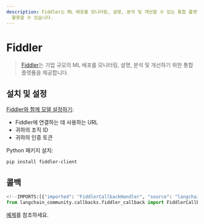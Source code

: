 ```yaml
---
description: Fiddler는 ML 배포를 모니터링, 설명, 분석 및 개선할 수 있는 통합 플랫폼을 제공합니다. 기업 규모에서 효과적으로
  활용할 수 있습니다.
---
```


# Fiddler

> [Fiddler](https://www.fiddler.ai/)는 기업 규모의 ML 배포를 모니터링, 설명, 분석 및 개선하기 위한 통합 플랫폼을 제공합니다.

## 설치 및 설정

[Fiddler와 함께 모델 설정하기](https://demo.fiddler.ai):

* Fiddler에 연결하는 데 사용하는 URL
* 귀하의 조직 ID
* 귀하의 인증 토큰

Python 패키지 설치:

```bash
pip install fiddler-client
```


## 콜백

```python
<!--IMPORTS:[{"imported": "FiddlerCallbackHandler", "source": "langchain_community.callbacks.fiddler_callback", "docs": "https://api.python.langchain.com/en/latest/callbacks/langchain_community.callbacks.fiddler_callback.FiddlerCallbackHandler.html", "title": "Fiddler"}]-->
from langchain_community.callbacks.fiddler_callback import FiddlerCallbackHandler
```


[예제](/docs/integrations/callbacks/fiddler)를 참조하세요.